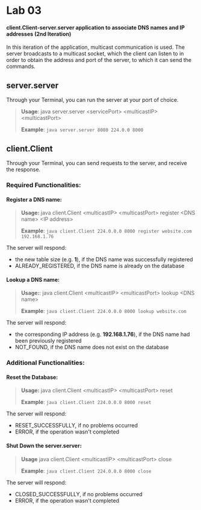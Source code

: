 # Lab 03

#### client.Client-server.server application to associate DNS names and IP addresses (2nd Iteration)

In this iteration of the application, multicast communication is used. The server broadcasts to a multicast socket, which the client can listen to in order to obtain the address and port of the server, to which it can send the commands.

## server.server
Through your Terminal, you can run the server at your port of choice.

> **Usage**: java server.server \<servicePort> \<multicastIP> \<multicastPort>
>
> **Example**: `java server.server 8080 224.0.0 8000`

## client.Client
Through your Terminal, you can send requests to the server, and receive the response.

### Required Functionalities:

#### Register a DNS name:

> **Usage:** java client.Client \<multicastIP> \<multicastPort> register \<DNS name> \<IP address>
>
> **Example**: `java client.Client 224.0.0.0 8000 register website.com 192.168.1.76`
 
The server will respond:
- the new table size (e.g. **1**), if the DNS name was successfully registered
- ALREADY_REGISTERED, if the DNS name is already on the database

#### Lookup a DNS name:

> **Usage:**: java client.Client \<multicastIP> \<multicastPort> lookup \<DNS name>
>
> **Example**: `java client.Client 224.0.0.0 8000 lookup website.com`

The server will respond:
- the corresponding IP address (e.g. **192.168.1.76**), if the DNS name had been previously registered
- NOT_FOUND, if the DNS name does not exist on the database

### Additional Functionalities:

#### Reset the Database:

> **Usage:** java client.Client \<multicastIP> \<multicastPort> reset
>
> **Example**: `java client.Client 224.0.0.0 8000 reset`

The server will respond:
- RESET_SUCCESSFULLY, if no problems occurred
- ERROR, if the operation wasn't completed

#### Shut Down the server.server:

> **Usage** java client.Client \<multicastIP> \<multicastPort> close
>
> **Example**: `java client.Client 224.0.0.0 8000 close`

The server will respond:
- CLOSED_SUCCESSFULLY, if no problems occurred
- ERROR, if the operation wasn't completed
